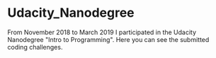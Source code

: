 # Udacity_Nanodegree

From November 2018 to March 2019 I participated in the Udacity Nanodegree "Intro to Programming". Here you can see the submitted coding challenges. 
